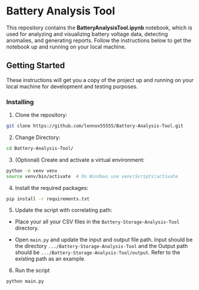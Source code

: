 # Battery Analysis Tool

This repository contains the **BatteryAnalysisTool.ipynb** notebook, which is used for analyzing and visualizing battery voltage data, detecting anomalies, and generating reports. Follow the instructions below to get the notebook up and running on your local machine.


## Getting Started

These instructions will get you a copy of the project up and running on your local machine for development and testing purposes.


### Installing

1. Clone the repository:

```bash
git clone https://github.com/lennox55555/Battery-Analysis-Tool.git
```

2. Change Directory:

```bash
cd Battery-Analysis-Tool/
```

3. (Optional) Create and activate a virtual environment:

```bash
python -m venv venv
source venv/bin/activate  # On Windows use venv\Scripts\activate
```

4. Install the required packages:

```bash
pip install -r requirements.txt
```

5. Update the script with correlating path:

- Place your all your CSV files in the `Battery-Storage-Analysis-Tool` directory.

- Open `main.py` and update the input and output file path. Input should be the directory `.../Battery-Storage-Analysis-Tool` and the Output path should be `.../Battery-Storage-Analysis-Tool/output`. Refer to the existing path as an example.

6. Run the script

```bash
python main.py
```


